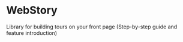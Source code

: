 # WebStory
Library for building tours on your front page (Step-by-step guide and feature introduction)
